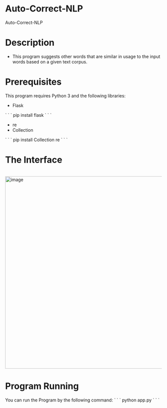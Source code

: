 # Auto-Correct-NLP 

Auto-Correct-NLP 
<h1> Description </h1>
<ul>
  <li>This program suggests other words that are similar in usage to the input words based on a given text corpus. </li>
</ul>
<h1>Prerequisites</h1>
This program requires Python 3 and the following libraries: <br>
<ul>
  <li>Flask </li>
  </ul>
` ` `
   pip install flask
` ` `
<ul>
  <li>re </li>
  <li>Collection </li>
</ul>
` ` `
   pip install Collection re
` ` `
<h1>The Interface</h1><br>
<img width="617" alt="image" src="https://user-images.githubusercontent.com/108173949/229646802-ee15fbea-4e9e-4f2d-8272-4033076f4015.png">

<h1>Program Running</h1>
You can run the Program by the following command:
` ` `
python app.py
` ` `





